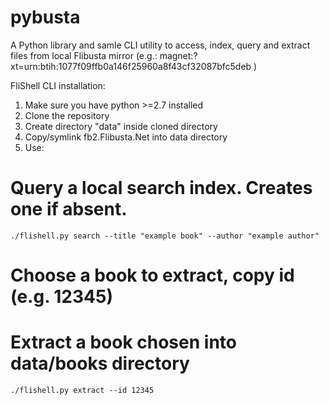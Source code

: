 pybusta
=======

A Python library and samle CLI utility to access, index, query and extract files from local Flibusta mirror (e.g.: magnet:?xt=urn:btih:1077f09ffb0a146f25960a8f43cf32087bfc5deb )

FliShell CLI installation:

1. Make sure you have python >=2.7 installed
2. Clone the repository
3. Create directory "data" inside cloned directory
4. Copy/symlink fb2.Flibusta.Net into data directory
5. Use: 
# Query a local search index. Creates one if absent.
	./flishell.py search --title "example book" --author "example author"
# Choose a book to extract, copy id (e.g. 12345)
# Extract a book chosen into data/books directory
	./flishell.py extract --id 12345
